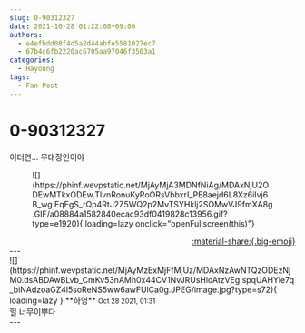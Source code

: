 ```yaml
---
slug: 0-90312327
date: 2021-10-28 01:22:08+09:00
authors:
  - e4efbdd08f4d5a2d44abfe5581027ec7
  - 67b4c6fb2220ac6705aa97046f3503a1
categories:
  - Hayoung
tags:
  - Fan Post
---
```


# 0-90312327

<div class="post-container" markdown="1">
<div class="content-container md-sidebar__scrollwrap" markdown="1">

이더연... 무대장인이야 
<figure markdown="1">
![](https://phinf.wevpstatic.net/MjAyMjA3MDNfNiAg/MDAxNjU2ODEwMTkxODEw.TlvnRonuKyRoORsVbbxrI_PE8aejd6L8Xz6iIvj6B_wg.EqEgS_rQp4RtJ2Z5WQ2p2MvTSYHklj2SOMwVJ9fmXA8g.GIF/a08884a1582840ecac93df0419828c13956.gif?type=e1920){ loading=lazy onclick="openFullscreen(this)"}
</figure>


</div>
</div>

<div style="text-align: right;" markdown="1">
<a href="https://weverse.io/fromis9/fanpost/0-90312327" style="text-align: right;">:material-share:{.big-emoji}</a>
</div>
---

<div class="comments-container md-sidebar__scrollwrap" markdown="1">
<div class="comment" markdown="1">
<div class='id-container' markdown="1">
![](https://phinf.wevpstatic.net/MjAyMzExMjFfMjUz/MDAxNzAwNTQzODEzNjM0.dsABDAwBLvb_CmKv53nAMh0x44CV1NvJRUsHloAtzVEg.spqUAHYle7q_biNAdzoaGZ4l5soReNS5ww6awFUlCa0g.JPEG/image.jpg?type=s72){ loading=lazy }
**<span class="artist">하영</span>** <small>Oct 28 2021, 01:31</small><br>
</div>
<div class='comment-body' markdown="1">
헐 너무이뿌다
</div>
</div>
</div>
---
